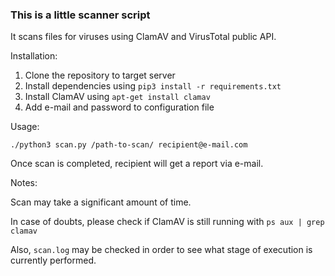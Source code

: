 ### This is a little scanner script

It scans files for viruses using ClamAV and VirusTotal public API.

Installation:

1. Clone the repository to target server
2. Install dependencies using ```pip3 install -r requirements.txt```
3. Install ClamAV using ```apt-get install clamav```
4. Add e-mail and password to configuration file

Usage:

```./python3 scan.py /path-to-scan/ recipient@e-mail.com```

Once scan is completed, recipient will get a report via e-mail.

Notes:

Scan may take a significant amount of time.

In case of doubts, please check if ClamAV is still running with ```ps aux | grep clamav```

Also, ```scan.log``` may be checked in order to see what stage of execution is currently performed.
